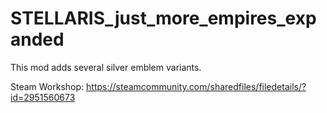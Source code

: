 # STELLARIS_just_more_empires_expanded
This mod adds several silver emblem variants.

Steam Workshop: https://steamcommunity.com/sharedfiles/filedetails/?id=2951560673

